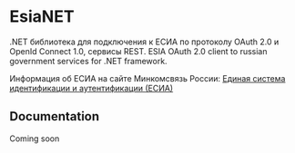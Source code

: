 # EsiaNET
.NET библиотека для подключения к ЕСИА по протоколу OAuth 2.0 и OpenId Connect 1.0, сервисы REST.
ESIA OAuth 2.0 client to russian government services for .NET framework.

Информация об ЕСИА на сайте Минкомсвязь России: [Единая система идентификации и аутентификации (ЕСИА)](http://minsvyaz.ru/ru/activity/directions/13/#section-description)

## Documentation
Coming soon

